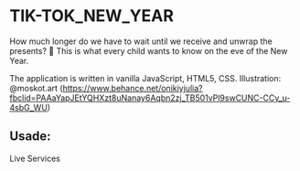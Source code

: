# TIK-TOK_NEW_YEAR
How much longer do we have to wait until we receive and unwrap the presents? 🎁
This is what every child wants to know on the eve of the New Year. 

The application is written in vanilla JavaScript, HTML5, CSS. 
Illustration: @moskot.art (https://www.behance.net/onikiyjulia?fbclid=PAAaYapJEtYQHXzt8uNanay6Aqbn2zj_TB501vPl9swCUNC-CCy_u-4sbG_WU)

## Usade:
Live Services